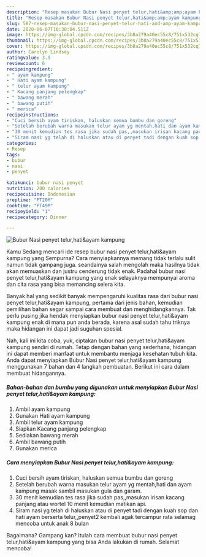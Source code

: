```yaml
---
description: "Resep masakan Bubur Nasi penyet telur,hati&amp;amp;ayam kampung | Cara Masak Bubur Nasi penyet telur,hati&amp;amp;ayam kampung Yang Bikin Ngiler"
title: "Resep masakan Bubur Nasi penyet telur,hati&amp;amp;ayam kampung | Cara Masak Bubur Nasi penyet telur,hati&amp;amp;ayam kampung Yang Bikin Ngiler"
slug: 587-resep-masakan-bubur-nasi-penyet-telur-hati-and-amp-ayam-kampung-cara-masak-bubur-nasi-penyet-telur-hati-and-amp-ayam-kampung-yang-bikin-ngiler
date: 2020-06-07T10:38:04.511Z
image: https://img-global.cpcdn.com/recipes/3b8a279a40ec55c8/751x532cq70/bubur-nasi-penyet-telurhatiayam-kampung-foto-resep-utama.jpg
thumbnail: https://img-global.cpcdn.com/recipes/3b8a279a40ec55c8/751x532cq70/bubur-nasi-penyet-telurhatiayam-kampung-foto-resep-utama.jpg
cover: https://img-global.cpcdn.com/recipes/3b8a279a40ec55c8/751x532cq70/bubur-nasi-penyet-telurhatiayam-kampung-foto-resep-utama.jpg
author: Carolyn Lindsey
ratingvalue: 3.9
reviewcount: 6
recipeingredient:
- " ayam kampung"
- " Hati ayam kampung"
- " telur ayam kampung"
- " Kacang panjang pelengkap"
- " bawang merah"
- " bawang putih"
- " merica"
recipeinstructions:
- "Cuci bersih ayam tiriskan, haluskan semua bumbu dan goreng"
- "Setelah berubah warna masukan telur ayam yg mentah,hati dan ayam kampung masak sambil masukan gula dan garam."
- "30 menit kemudian tes rasa jika sudah pas,,masukan irisan kacang panjang atau wortel 10 menit kemudian matikan api."
- "Siram nasi yg telah di haluskan atau di penyet tadi dengan kuah sop dan hati ayam berserta telur,,penyet2 kembali agak tercampur rata selamag mencoba untuk anak 8 bulan"
categories:
- Resep
tags:
- bubur
- nasi
- penyet

katakunci: bubur nasi penyet 
nutrition: 200 calories
recipecuisine: Indonesian
preptime: "PT20M"
cooktime: "PT49M"
recipeyield: "1"
recipecategory: Dinner

---
```



![Bubur Nasi penyet telur,hati&amp;ayam kampung](https://img-global.cpcdn.com/recipes/3b8a279a40ec55c8/751x532cq70/bubur-nasi-penyet-telurhatiayam-kampung-foto-resep-utama.jpg)

Kamu Sedang mencari ide resep bubur nasi penyet telur,hati&amp;ayam kampung yang Sempurna? Cara menyiapkannya memang tidak terlalu sulit namun tidak gampang juga. seandainya salah mengolah maka hasilnya tidak akan memuaskan dan justru cenderung tidak enak. Padahal bubur nasi penyet telur,hati&amp;ayam kampung yang enak selayaknya mempunyai aroma dan cita rasa yang bisa memancing selera kita.



Banyak hal yang sedikit banyak mempengaruhi kualitas rasa dari bubur nasi penyet telur,hati&amp;ayam kampung, pertama dari jenis bahan, kemudian pemilihan bahan segar sampai cara membuat dan menghidangkannya. Tak perlu pusing jika hendak menyiapkan bubur nasi penyet telur,hati&amp;ayam kampung enak di mana pun anda berada, karena asal sudah tahu triknya maka hidangan ini dapat jadi suguhan spesial.


Nah, kali ini kita coba, yuk, ciptakan bubur nasi penyet telur,hati&amp;ayam kampung sendiri di rumah. Tetap dengan bahan yang sederhana, hidangan ini dapat memberi manfaat untuk membantu menjaga kesehatan tubuh kita. Anda dapat menyiapkan Bubur Nasi penyet telur,hati&amp;ayam kampung menggunakan 7 bahan dan 4 langkah pembuatan. Berikut ini cara dalam membuat hidangannya.

<!--inarticleads1-->

##### Bahan-bahan dan bumbu yang digunakan untuk menyiapkan Bubur Nasi penyet telur,hati&amp;ayam kampung:

1. Ambil  ayam kampung
1. Gunakan  Hati ayam kampung
1. Ambil  telur ayam kampung
1. Siapkan  Kacang panjang pelengkap
1. Sediakan  bawang merah
1. Ambil  bawang putih
1. Gunakan  merica




<!--inarticleads2-->

##### Cara menyiapkan Bubur Nasi penyet telur,hati&amp;ayam kampung:

1. Cuci bersih ayam tiriskan, haluskan semua bumbu dan goreng
1. Setelah berubah warna masukan telur ayam yg mentah,hati dan ayam kampung masak sambil masukan gula dan garam.
1. 30 menit kemudian tes rasa jika sudah pas,,masukan irisan kacang panjang atau wortel 10 menit kemudian matikan api.
1. Siram nasi yg telah di haluskan atau di penyet tadi dengan kuah sop dan hati ayam berserta telur,,penyet2 kembali agak tercampur rata selamag mencoba untuk anak 8 bulan




Bagaimana? Gampang kan? Itulah cara membuat bubur nasi penyet telur,hati&amp;ayam kampung yang bisa Anda lakukan di rumah. Selamat mencoba!
